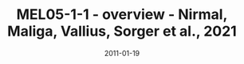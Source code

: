 ---
title: MEL05-1-1 - overview - Nirmal, Maliga, Vallius, Sorger et al., 2021
image: https://labsyspharm.github.io/HTA-MELATLAS-1/images/thumbnail-MEL05-1-1-overview.jpg
date: '2011-01-19'
minerva_link: https://labsyspharm.github.io/HTA-MELATLAS-1/stories/MEL05-1-1-overview.html
info_link: null
show_page_link: false
---